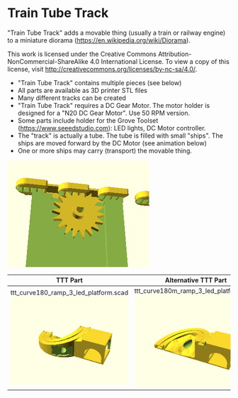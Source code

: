 
# Train Tube Track


"Train Tube Track" adds a movable thing (usually a train or railway engine) to a miniature diorama (https://en.wikipedia.org/wiki/Diorama).

This work is licensed under the Creative Commons Attribution-NonCommercial-ShareAlike 4.0 International License. To view a copy of this license, visit http://creativecommons.org/licenses/by-nc-sa/4.0/.

 * "Train Tube Track" contains multiple pieces (see below)
 * All parts are available as 3D printer STL files
 * Many different tracks can be created
 * "Train Tube Track" requires a DC Gear Motor. The motor holder is designed for a "N20 DC Gear Motor". Use 50 RPM version.
 * Some parts include holder for the Grove Toolset (https://www.seeedstudio.com): LED lights, DC Motor controller.
 * The "track" is actually a tube. The tube is filled with small "ships". The ships are moved forward by the DC Motor (see animation below)
 * One or more ships may carry (transport) the movable thing.
 

![gif/ttt_animation.gif](gif/ttt_animation.gif)


| TTT Part | Alternative TTT Part |
|---|---|
| ttt_curve180_ramp_3_led_platform.scad ![png/ttt_curve180_ramp_3_led_platform.png](png/ttt_curve180_ramp_3_led_platform.png) | ttt_curve180m_ramp_3_led_platform.scad ![png/ttt_curve180m_ramp_3_led_platform.png](png/ttt_curve180m_ramp_3_led_platform.png) |

